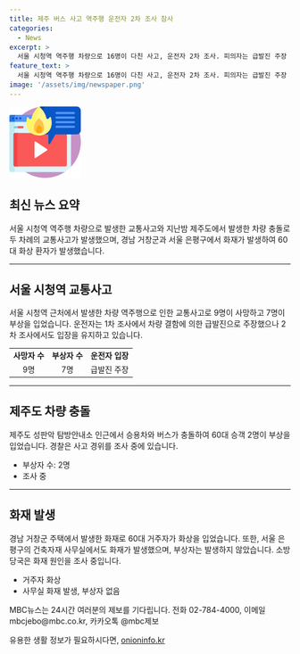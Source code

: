 ```yaml
---
title: 제주 버스 사고 역주행 운전자 2차 조사 참사
categories:
  - News
excerpt: >
  서울 시청역 역주행 차량으로 16명이 다친 사고, 운전자 2차 조사. 피의자는 급발진 주장 유지. 제주도 5·16도로에서 승용차와 버스 충돌, 2명 부상. 거창군 주택 화재로 60대 화상 입고 이송. 은평구 건축자재 사무실 화재 발생, 다친 사람은 없었으며 원인 조사 중. MBC뉴스 김세영입니다.
feature_text: >
  서울 시청역 역주행 차량으로 16명이 다친 사고, 운전자 2차 조사. 피의자는 급발진 주장 유지. 제주도 5·16도로에서 승용차와 버스 충돌, 2명 부상. 거창군 주택 화재로 60대 화상 입고 이송. 은평구 건축자재 사무실 화재 발생, 다친 사람은 없었으며 원인 조사 중. MBC뉴스 김세영입니다.
image: '/assets/img/newspaper.png'
---
```


<p><img src="/assets/img/news.png" alt="rentncar 속보" /></p>

<h2 data-ke-size="size26">최신 뉴스 요약</h2>

<p>서울 시청역 역주행 차량으로 발생한 교통사고와 지난밤 제주도에서 발생한 차량 충돌로 두 차례의 교통사고가 발생했으며, 경남 거창군과 서울 은평구에서 화재가 발생하여 60대 화상 환자가 발생했습니다. </p>

<hr>

<h2 data-ke-size="size26">서울 시청역 교통사고</h2>

<p>서울 시청역 근처에서 발생한 차량 역주행으로 인한 교통사고로 9명이 사망하고 7명이 부상을 입었습니다. 운전자는 1차 조사에서 차량 결함에 의한 급발진으로 주장했으나 2차 조사에서도 입장을 유지하고 있습니다.</p>

<table>
  <tr>
    <td style="text-align: center; height: 17px;"><b>사망자 수</b></td>
    <td style="text-align: center; height: 17px;"><b>부상자 수</b></td>
    <td style="text-align: center; height: 17px;"><b>운전자 입장</b></td>
  </tr>
  <tr>
    <td style="text-align: center; height: 17px;">9명</td>
    <td style="text-align: center; height: 17px;">7명</td>
    <td style="text-align: center; height: 17px;">급발진 주장</td>
  </tr>
</table>

<hr>

<h2 data-ke-size="size26">제주도 차량 충돌</h2>

<p>제주도 성판악 탐방안내소 인근에서 승용차와 버스가 충돌하여 60대 승객 2명이 부상을 입었습니다. 경찰은 사고 경위를 조사 중에 있습니다.</p>

<ul>
  <li>부상자 수: 2명</li>
  <li>조사 중</li>
</ul>

<hr>

<h2 data-ke-size="size26">화재 발생</h2>

<p>경남 거창군 주택에서 발생한 화재로 60대 거주자가 화상을 입었습니다. 또한, 서울 은평구의 건축자재 사무실에서도 화재가 발생했으며, 부상자는 발생하지 않았습니다. 소방당국은 화재 원인을 조사 중입니다.</p>

<ul>
  <li>거주자 화상</li>
  <li>사무실 화재 발생, 부상자 없음</li>
</ul>

<p> MBC뉴스는 24시간 여러분의 제보를 기다립니다. 전화 02-784-4000, 이메일 mbcjebo@mbc.co.kr, 카카오톡 @mbc제보</p>
유용한 생활 정보가 필요하시다면, <a href="https://onioninfo.kr" rel="dofollow">onioninfo.kr</a>


